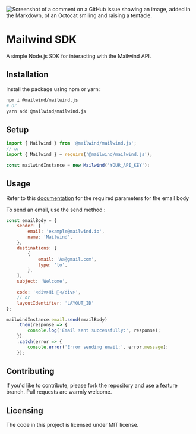 ![Screenshot of a comment on a GitHub issue showing an image, added in the Markdown, of an Octocat smiling and raising a tentacle.](https://mailwind.blob.core.windows.net/website/og.png)

# Mailwind SDK
A simple Node.js SDK for interacting with the Mailwind API.

## Installation
Install the package using npm or yarn:

```bash
npm i @mailwind/mailwind.js
# or
yarn add @mailwind/mailwind.js
```

## Setup
```javascript
import { Mailwind } from '@mailwind/mailwind.js';
// or
import { Mailwind } = require('@mailwind/mailwind.js');

const mailwindInstance = new Mailwind('YOUR_API_KEY');
```

## Usage
Refer to this [documentation](https://documentation.janssens.pro/getting-started/send-email) for the required parameters for the email body

To send an email, use the send method :

```javascript
const emailBody = {
    sender: {
        email: 'example@mailwind.io',
        name: 'Mailwind',
    },
    destinations: [
        {
            email: 'Aa@gmail.com',
            type: 'to',
        },
    ],
    subject: 'Welcome',

    code: '<div>Hi 👋</div>',
    // or
    layoutIdentifier: 'LAYOUT_ID'
};

mailwindInstance.email.send(emailBody)
    .then(response => {
        console.log('Email sent successfully:', response);
    })
    .catch(error => {
        console.error('Error sending email:', error.message);
    });
```
    
## Contributing
If you'd like to contribute, please fork the repository and use a feature branch. Pull requests are warmly welcome.

## Licensing
The code in this project is licensed under MIT license.
